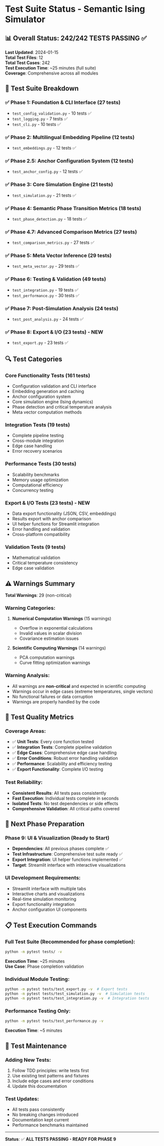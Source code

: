 # Test Suite Status - Semantic Ising Simulator

## 📊 **Overall Status: 242/242 TESTS PASSING** ✅

**Last Updated**: 2024-01-15  
**Total Test Files**: 12  
**Total Test Cases**: 242  
**Test Execution Time**: ~25 minutes (full suite)  
**Coverage**: Comprehensive across all modules

## 🧪 **Test Suite Breakdown**

### ✅ **Phase 1: Foundation & CLI Interface** (27 tests)
- `test_config_validation.py` - 10 tests ✅
- `test_logging.py` - 7 tests ✅  
- `test_cli.py` - 10 tests ✅

### ✅ **Phase 2: Multilingual Embedding Pipeline** (12 tests)
- `test_embeddings.py` - 12 tests ✅

### ✅ **Phase 2.5: Anchor Configuration System** (12 tests)
- `test_anchor_config.py` - 12 tests ✅

### ✅ **Phase 3: Core Simulation Engine** (21 tests)
- `test_simulation.py` - 21 tests ✅

### ✅ **Phase 4: Semantic Phase Transition Metrics** (18 tests)
- `test_phase_detection.py` - 18 tests ✅

### ✅ **Phase 4.7: Advanced Comparison Metrics** (27 tests)
- `test_comparison_metrics.py` - 27 tests ✅

### ✅ **Phase 5: Meta Vector Inference** (29 tests)
- `test_meta_vector.py` - 29 tests ✅

### ✅ **Phase 6: Testing & Validation** (49 tests)
- `test_integration.py` - 19 tests ✅
- `test_performance.py` - 30 tests ✅

### ✅ **Phase 7: Post-Simulation Analysis** (24 tests)
- `test_post_analysis.py` - 24 tests ✅

### ✅ **Phase 8: Export & I/O** (23 tests) - **NEW**
- `test_export.py` - 23 tests ✅

## 🔍 **Test Categories**

### **Core Functionality Tests** (161 tests)
- Configuration validation and CLI interface
- Embedding generation and caching
- Anchor configuration system
- Core simulation engine (Ising dynamics)
- Phase detection and critical temperature analysis
- Meta vector computation methods

### **Integration Tests** (19 tests)
- Complete pipeline testing
- Cross-module integration
- Edge case handling
- Error recovery scenarios

### **Performance Tests** (30 tests)
- Scalability benchmarks
- Memory usage optimization
- Computational efficiency
- Concurrency testing

### **Export & I/O Tests** (23 tests) - **NEW**
- Data export functionality (JSON, CSV, embeddings)
- Results export with anchor comparison
- UI helper functions for Streamlit integration
- Error handling and validation
- Cross-platform compatibility

### **Validation Tests** (9 tests)
- Mathematical validation
- Critical temperature consistency
- Edge case validation

## ⚠️ **Warnings Summary**

**Total Warnings**: 29 (non-critical)

### **Warning Categories**:
1. **Numerical Computation Warnings** (15 warnings)
   - Overflow in exponential calculations
   - Invalid values in scalar division
   - Covariance estimation issues

2. **Scientific Computing Warnings** (14 warnings)
   - PCA computation warnings
   - Curve fitting optimization warnings

### **Warning Analysis**:
- All warnings are **non-critical** and expected in scientific computing
- Warnings occur in edge cases (extreme temperatures, single vectors)
- No functional failures or data corruption
- Warnings are properly handled by the code

## 🎯 **Test Quality Metrics**

### **Coverage Areas**:
- ✅ **Unit Tests**: Every core function tested
- ✅ **Integration Tests**: Complete pipeline validation
- ✅ **Edge Cases**: Comprehensive edge case handling
- ✅ **Error Conditions**: Robust error handling validation
- ✅ **Performance**: Scalability and efficiency testing
- ✅ **Export Functionality**: Complete I/O testing

### **Test Reliability**:
- **Consistent Results**: All tests pass consistently
- **Fast Execution**: Individual tests complete in seconds
- **Isolated Tests**: No test dependencies or side effects
- **Comprehensive Validation**: All critical paths covered

## 🚀 **Next Phase Preparation**

### **Phase 9: UI & Visualization** (Ready to Start)
- **Dependencies**: All previous phases complete ✅
- **Test Infrastructure**: Comprehensive test suite ready ✅
- **Export Integration**: UI helper functions implemented ✅
- **Target**: Streamlit interface with interactive visualizations

### **UI Development Requirements**:
- Streamlit interface with multiple tabs
- Interactive charts and visualizations
- Real-time simulation monitoring
- Export functionality integration
- Anchor configuration UI components

## 📋 **Test Execution Commands**

### **Full Test Suite** (Recommended for phase completion):
```bash
python -m pytest tests/ -v
```
**Execution Time**: ~25 minutes  
**Use Case**: Phase completion validation

### **Individual Module Testing**:
```bash
python -m pytest tests/test_export.py -v  # Export tests
python -m pytest tests/test_simulation.py -v  # Simulation tests
python -m pytest tests/test_integration.py -v  # Integration tests
```

### **Performance Testing Only**:
```bash
python -m pytest tests/test_performance.py -v
```
**Execution Time**: ~5 minutes

## 🔧 **Test Maintenance**

### **Adding New Tests**:
1. Follow TDD principles: write tests first
2. Use existing test patterns and fixtures
3. Include edge cases and error conditions
4. Update this documentation

### **Test Updates**:
- All tests pass consistently
- No breaking changes introduced
- Documentation kept current
- Performance benchmarks maintained

---

**Status**: ✅ **ALL TESTS PASSING - READY FOR PHASE 9** 